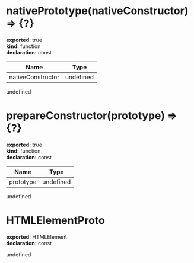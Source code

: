# nativePrototype(nativeConstructor) => {?}          
  
**exported:** true          
**kind:** function          
**declaration:** const          
  
| Name | Type |            
|------|------|            
| nativeConstructor | undefined |          
  
undefined          
# prepareConstructor(prototype) => {?}        
  
**exported:** true        
**kind:** function        
**declaration:** const        
  
| Name | Type |          
|------|------|          
| prototype | undefined |        
  
undefined        
# HTMLElementProto      
  
**exported:** HTMLElement      
**declaration:** const      
  
undefined      
